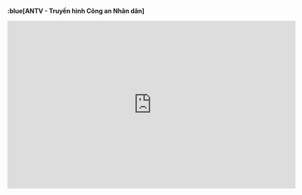 **:blue[ANTV - Truyền hình Công an Nhân dân]**
<iframe width="650" height="380" src="https://www.youtube.com/watch?v=qwS39Kg-Quk" title="YouTube video player" frameborder="0" allow="accelerometer; autoplay; clipboard-write; encrypted-media; gyroscope; picture-in-picture; web-share" allowfullscreen></iframe>